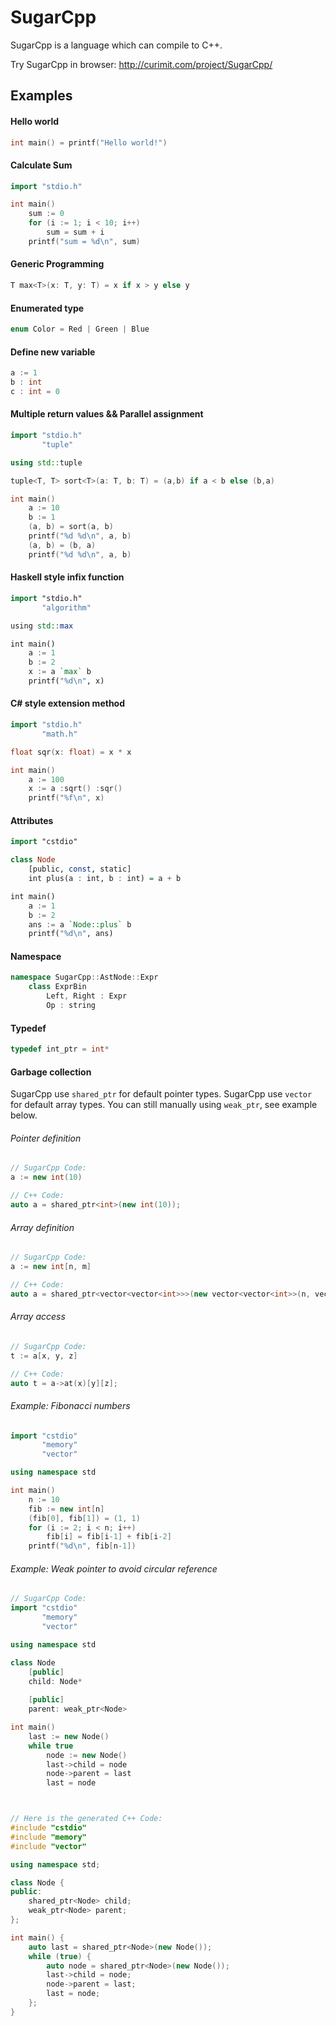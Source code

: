 # SugarCpp
SugarCpp is a language which can compile to C++.

Try SugarCpp in browser: http://curimit.com/project/SugarCpp/

## Examples

#### Hello world
```c++
int main() = printf("Hello world!") 
``` 

#### Calculate Sum
```c++
import "stdio.h"

int main()
    sum := 0
    for (i := 1; i < 10; i++)
        sum = sum + i
    printf("sum = %d\n", sum)
```

#### Generic Programming
```c++
T max<T>(x: T, y: T) = x if x > y else y
```

#### Enumerated type
```c++
enum Color = Red | Green | Blue
```

#### Define new variable
```c++
a := 1
b : int
c : int = 0
```

#### Multiple return values​​ && Parallel assignment
```c++
import "stdio.h"
       "tuple"

using std::tuple

tuple<T, T> sort<T>(a: T, b: T) = (a,b) if a < b else (b,a)

int main()
	a := 10
	b := 1
    (a, b) = sort(a, b)
    printf("%d %d\n", a, b)
    (a, b) = (b, a)
    printf("%d %d\n", a, b)
```

#### Haskell style infix function
```haskell
import "stdio.h"
       "algorithm"

using std::max

int main()
    a := 1
    b := 2
    x := a `max` b
    printf("%d\n", x)
``` 

#### C# style extension method
```c++
import "stdio.h"
       "math.h"

float sqr(x: float) = x * x

int main()
    a := 100
    x := a :sqrt() :sqr()
    printf("%f\n", x)
```

#### Attributes
```haskell
import "cstdio"

class Node
    [public, const, static]
    int plus(a : int, b : int) = a + b

int main()
    a := 1
    b := 2
    ans := a `Node::plus` b
    printf("%d\n", ans)
```

#### Namespace
```c++
namespace SugarCpp::AstNode::Expr
    class ExprBin
        Left, Right : Expr
        Op : string
```

#### Typedef
```c++
typedef int_ptr = int*
```

#### Garbage collection
SugarCpp use `shared_ptr` for default pointer types.
SugarCpp use `vector` for default array types.
You can still manually using `weak_ptr`, see example below.

###### Pointer definition

```c++
// SugarCpp Code:
a := new int(10)

// C++ Code:
auto a = shared_ptr<int>(new int(10));
```

###### Array definition
```c++
// SugarCpp Code:
a := new int[n, m]

// C++ Code:
auto a = shared_ptr<vector<vector<int>>>(new vector<vector<int>>(n, vector<int>(m)));
```

###### Array access
```c++
// SugarCpp Code:
t := a[x, y, z]

// C++ Code:
auto t = a->at(x)[y][z];
```

###### Example: Fibonacci numbers
```c++
import "cstdio"
       "memory"
       "vector"

using namespace std

int main()
    n := 10
    fib := new int[n]
    (fib[0], fib[1]) = (1, 1)
    for (i := 2; i < n; i++)
        fib[i] = fib[i-1] + fib[i-2]
    printf("%d\n", fib[n-1])
```

###### Example: Weak pointer to avoid circular reference
```c++
// SugarCpp Code:
import "cstdio"
       "memory"
       "vector"

using namespace std

class Node
    [public]
    child: Node*
    
    [public]
    parent: weak_ptr<Node>

int main()
    last := new Node()
    while true
        node := new Node()
        last->child = node
        node->parent = last
        last = node



// Here is the generated C++ Code:
#include "cstdio"
#include "memory"
#include "vector"

using namespace std;

class Node {
public:
    shared_ptr<Node> child;
    weak_ptr<Node> parent;
};

int main() {
    auto last = shared_ptr<Node>(new Node());
    while (true) {
        auto node = shared_ptr<Node>(new Node());
        last->child = node;
        node->parent = last;
        last = node;
    };
}
```
